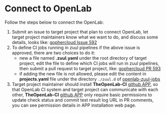 # Connect to OpenLab

Follow the steps below to connect the OpenLab:

1. Submit an issue to target project that plan to connect OpenLab, let target project maintainers know what we want to do, and discuss some details, looks like: [gophercloud Issue 592](https://github.com/gophercloud/gophercloud/issues/592)
2. To define CI jobs running in zuul pipelines if the above issue is approved, there are two choices to do it:
   * new a file named **.zuul.yaml** under the root directory of target project, edit the file to define which CI jobs will run in zuul pipelines, then submit a pull request to target project, like: [gophercloud PR 593](https://github.com/gophercloud/gophercloud/pull/593)
   * if adding the new file is not allowed, please edit the content in **projects.yaml** file under the directory `./zuul.d` of [openlab-zuul-jobs](https://github.com/theopenlab/openlab-zuul-jobs)
3. Target project maintainer should install **TheOpenLab-CI** [github APP](https://github.com/apps/theopenlab-ci), so that OpenLab CI system and target project can communicate with each other, **TheOpenLab-CI** [github APP](https://github.com/apps/theopenlab-ci) only require basic permissions to update check status and commit test result log URL in PR comments, you can see permission details in APP installation web page.

